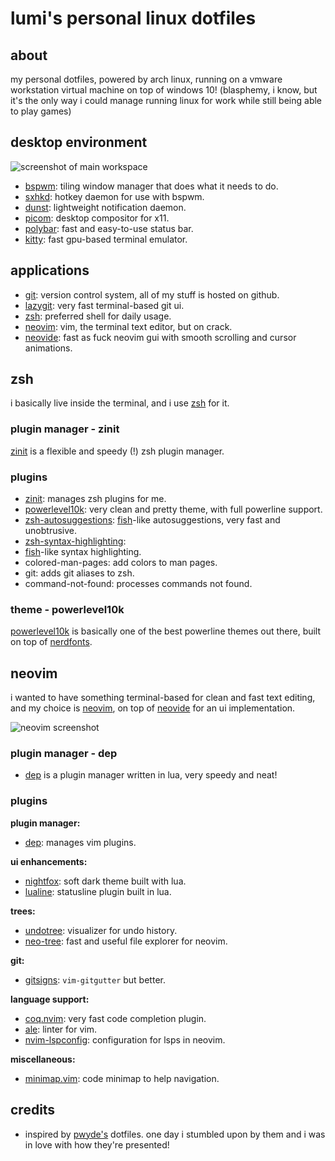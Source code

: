 # lumi's personal linux dotfiles

## about

my personal dotfiles, powered by arch linux, running on a vmware workstation
virtual machine on top of windows 10! (blasphemy, i know, but it's the only way
i could manage running linux for work while still being able to play games)

## desktop environment

![screenshot of main workspace](https://nazunacord.me/o36nmpngfprx.png)

- [bspwm](https://github.com/baskerville/bspwm): tiling window manager that does
  what it needs to do.
- [sxhkd](https://github.com/baskerville/sxhkd): hotkey
  daemon for use with bspwm.
- [dunst](https://github.com/dunst-project/dunst): lightweight notification daemon.
- [picom](https://github.com/yshui/picom): desktop compositor for x11.
- [polybar](https://github.com/polybar/polybar): fast and easy-to-use status bar.
- [kitty](https://github.com/kovidgoyal/kitty): fast gpu-based terminal emulator.

## applications
- [git](https://git-scm.com): version control system, all of my stuff is hosted
  on github.
- [lazygit](https://github.com/jesseduffield/lazygit): very fast
  terminal-based git ui.
- [zsh](https://zsh.org): preferred shell for daily usage.
- [neovim](https://neovim.io): vim, the terminal text editor, but on crack.
- [neovide](https://github.com/neovide/neovide): fast as fuck neovim gui
  with smooth scrolling and cursor animations.

## zsh
i basically live inside the terminal, and i use [zsh](https://zsh.org) for it.

### plugin manager - zinit
[zinit](https://github.com/zdharma/zinit) is a flexible and speedy (!) zsh
plugin manager.

### plugins

- [zinit](https://github.com/zdharma/zinit): manages zsh plugins for me.
- [powerlevel10k](https://github.com/romkatv/powerlevel10k): very clean and
  pretty theme, with full powerline support.
- [zsh-autosuggestions](https://github.com/zsh-users/zsh-autosuggestions):
  [fish](https://fishshell.com)-like autosuggestions, very fast and unobtrusive.
- [zsh-syntax-highlighting](https://github.com/zsh-users/zsh-syntax-highlighting):
- [fish](https://fishshell.org)-like syntax highlighting.
- colored-man-pages: add colors to man pages.
- git: adds git aliases to zsh.
- command-not-found: processes commands not found.

### theme - powerlevel10k

[powerlevel10k](https://github.com/romkatv/powerlevel10k) is basically one of
the best powerline themes out there, built on top of
[nerdfonts](https://github.com/ryanoasis/nerd-fonts).

## neovim

i wanted to have something terminal-based for clean and fast text
editing, and my choice is [neovim](https://neovim.io), on top of
[neovide](https://github.com/neovide/neovide) for an ui implementation.

![neovim screenshot](https://nazunacord.me/jbia3nennoqu.png)

### plugin manager - dep

- [dep](https://github.com/chiyadev/dep) is a plugin manager written in lua,
  very speedy and neat!

### plugins

**plugin manager:**
- [dep](https://github.com/chiyadev/dep): manages vim plugins.

**ui enhancements:**
- [nightfox](https://github.com/EdenEast/nightfox.nvim): soft dark theme built
  with lua.
- [lualine](https://github.com/nvim-lualine/lualine.nvim): statusline plugin
  built in lua.

**trees:**
- [undotree](https://github.com/mbbill/undotree): visualizer for undo history.
- [neo-tree](https://github.com/nvim-neo-tree/neo-tree): fast and useful file
  explorer for neovim.

**git:**
- [gitsigns](https://github.com/lewis6991/gitsigns.nvim): `vim-gitgutter` but
  better.

**language support:**
- [coq.nvim](https://github.com/ms-jpq/coq_nvim): very fast code completion
  plugin.
- [ale](https://github.com/dense-analysis/ale): linter for vim.
- [nvim-lspconfig](https://github.com/neovim/nvim-lspconfig): configuration for
  lsps in neovim.

**miscellaneous:**
- [minimap.vim](https://github.com/wfxr/minimap.nvim): code minimap to help
  navigation.

## credits
- inspired by [pwyde's](https://github.com/pwyde/dotfiles) dotfiles. one day i
  stumbled upon by them and i was in love with how they're presented!
